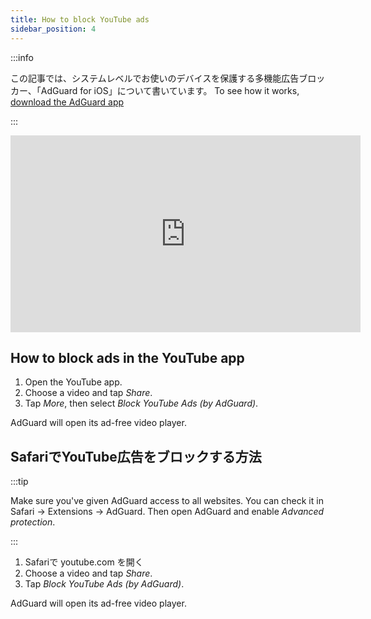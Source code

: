 ```yaml
---
title: How to block YouTube ads
sidebar_position: 4
---
```


:::info

この記事では、システムレベルでお使いのデバイスを保護する多機能広告ブロッカー、「AdGuard for iOS」について書いています。 To see how it works, [download the AdGuard app](https://agrd.io/download-kb-adblock)

:::  

<iframe width="560" height="315" class="youtube-video" src="https://www.youtube-nocookie.com/embed/YW9Ojcm1Gkg" title="YouTube video player" frameborder="0" allow="accelerometer; autoplay; clipboard-write; encrypted-media; gyroscope; picture-in-picture" allowfullscreen></iframe>

## How to block ads in the YouTube app

1. Open the YouTube app.
1. Choose a video and tap *Share*.
1. Tap *More*, then select *Block YouTube Ads (by AdGuard)*.

AdGuard will open its ad-free video player.

## SafariでYouTube広告をブロックする方法

:::tip

Make sure you've given AdGuard access to all websites. You can check it in Safari → Extensions → AdGuard. Then open AdGuard and enable *Advanced protection*.

:::

1. Safariで youtube.com を開く
1. Choose a video and tap *Share*.
1. Tap *Block YouTube Ads (by AdGuard)*.

AdGuard will open its ad-free video player.
